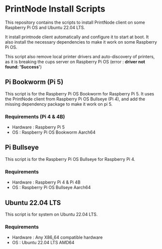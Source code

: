 # PrintNode Install Scripts

This repository contains the scripts to install PrintNode client on some Raspberry Pi OS and Ubuntu 22.04 LTS.

It install printnode client automatically and configure it to start at boot.
It also install the necessary dependencies to make it work on some Raspberry Pi OS.

This script also remove local printer drivers and auto-discovery of printers, as it is breaking the cups server on Raspberry Pi OS (error : **driver not found: 'Success'**)

## Pi Bookworm (Pi 5)
This script is for the Raspberry Pi OS Bookworm for Raspberry Pi 5.
It uses the PrintNode client from Raspberry Pi OS Bullseye (Pi 4), and add the missing dependency package to make it work on pi 5.

### Requirements (Pi 4 & 4B)
- Hardware : Raspberry Pi 5
- OS : Raspberry Pi OS Bookworm Aarch64

## Pi Bullseye
This script is for the Raspberry Pi OS Bullseye for Raspberry Pi 4. 

### Requirements
- Hardware : Raspberry Pi 4 & Pi 4B
- OS : Raspberry Pi OS Bullseye Aarch64

## Ubuntu 22.04 LTS
This script is for system on Ubuntu 22.04 LTS.

### Requirements
- Hardware : Any X86_64 compatible hardware
- OS : Ubuntu 22.04 LTS AMD64

